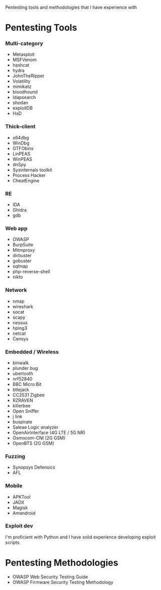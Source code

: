 Pentesting tools and methodologies that I have experience with

# Pentesting Tools

### Multi-category
- Metasploit
- MSFVenom
- hashcat
- hydra
- JohnTheRipper
- Volatility
- mimikatz
- bloodhound
- ldapsearch
- shodan
- exploitDB
- HxD

### Thick-client
- x64dbg
- WinDbg
- GTFObins
- LinPEAS
- WinPEAS
- dnSpy
- Sysinternals toolkit
- Process Hacker
- CheatEngine

### RE
- IDA
- Ghidra
- gdb

### Web app
- OWASP
- BurpSuite
- Mitmproxy
- dirbuster
- gobuster
- sqlmap
- php-reverse-shell
- nikto

### Network
- nmap
- wireshark
- socat
- scapy
- nessus
- hping3
- netcat
- Censys

### Embedded / Wireless
- binwalk
- plunder bug
- ubertooth
- nrf52840
- BBC Micro:Bit
- btlejack
- CC2531 Zigbee
- RZRAVEN
- killerbee
- Open Sniffer
- j link
- buspirate
- Saleae Logic analyzer
- OpenAirInterface (4G LTE / 5G NR)
- Osmocom-CNI (2G GSM)
- OpenBTS (2G GSM)

### Fuzzing
- Synopsys Defensics
- AFL

### Mobile
- APKTool
- JADX
- Magisk
- Amandroid

### Exploit dev
I'm proficient with Python and I have solid experience developing exploit scripts.

# Pentesting Methodologies
- OWASP Web Security Testing Guide
- OWASP Firmware Security Testing Methodology

